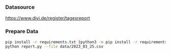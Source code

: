 ### Datasource  
https://www.divi.de/register/tagesreport  

### Prepare Data
```bash
pip install -r requirements.txt (python3 -m pip install -r requirements.txt)  
python report.py --file data/2023_03_25.csv
```
